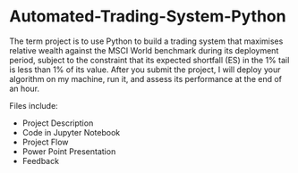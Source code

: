 # Automated-Trading-System-Python

The term project is to use Python to build a trading system that maximises relative wealth
against the MSCI World benchmark during its deployment period, subject to the constraint that
its expected shortfall (ES) in the 1% tail is less than 1% of its value. After you submit the
project, I will deploy your algorithm on my machine, run it, and assess its performance at the
end of an hour.

Files include:
- Project Description
- Code in Jupyter Notebook
- Project Flow 
- Power Point Presentation
- Feedback 

